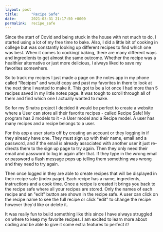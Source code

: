 ```yaml
---
layout: post
title:      "Recipe Safe"
date:       2021-03-31 21:17:50 +0000
permalink:  recipe_safe
---
```



Since the start of Covid and being stuck in the house with not much to do, I started using a lot of my free time to bake. Also, I did a little bit of cooking in college but was constantly looking up different recipes to find which one was best. When it comes to cooking/ baking, there are many different ways and ingredients to get almost the same outcome. Whether the recipe was a healthier alternative or just more delicious, I always liked to save my favorites somewhere.

So to track my recipes I just made a page on the notes app in my phone called "Recipes" and would copy and past my favorites in there to look at the next time I wanted to make it. This got to be a lot once I had more than 5 recipes saved in my little notes page. It was tough to scroll through all of them and find which one I actually wanted to make.

So for my Sinatra project I decided it would be perfect to create a website where a User can store all their favorite recipes - called Recipe Safe! My program has 2 models to it - a User model and a Recipe model. A user has many recipes and a recipe belongs to a user.

For this app a user starts off by creating an account or they logging in if they already have one. They must sign up with their name, email and a password, and if the email is already associated with another user it just re-directs them to the sign up page to try again. Then they only need their email and password to log in again after that. If they type in the wrong email or password a flash message pops up telling them something was wrong and they need to try again.

Then once logged in they are able to create recipes that will be displayed in their recipe safe (index page). Each recipe has a name, ingredients, instructions and a cook time. Once a recipe is created it brings you back to the recipe safe where all your recipes are stored. Only the names of each recipe and an "edit" button are shown in the recipe safe. A user can click on the recipe name to see the full recipe or click "edit" to change the recipe however they'd like or delete it. 

It was really fun to build something like this since I have always struggled on where to keep my favorite recipes. I am excited to learn more about coding and be able to give it some extra features to perfect it!
